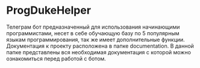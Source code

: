 # ProgDukeHelper
Телеграм бот предназначенный для использования начинающими программистами, несет в себе обучающую базу по 5 популярным языкам программирования, так же имеет дополнительные функции. Документация к проекту расположена в папке documentation. В данной папке представлены вся необходимая документация с которой можно ознакомиться перед работой с ботом.
